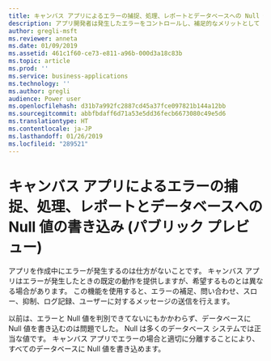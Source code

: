 ```yaml
---
title: キャンバス アプリによるエラーの捕捉、処理、レポートとデータベースへの Null 値の書き込み
description: アプリ開発者は発生したエラーをコントロールし、補足的なメリットとして Null 値を書き込めます。
author: gregli-msft
ms.reviewer: anneta
ms.date: 01/09/2019
ms.assetid: 461c1f60-ce73-e811-a96b-000d3a18c83b
ms.topic: article
ms.prod: ''
ms.service: business-applications
ms.technology: ''
ms.author: gregli
audience: Power user
ms.openlocfilehash: d31b7a992fc2887cd45a37fce097821b144a12bb
ms.sourcegitcommit: abbfbdaff6d71a53e5dd36fecb6673080c49e5d6
ms.translationtype: HT
ms.contentlocale: ja-JP
ms.lasthandoff: 01/26/2019
ms.locfileid: "289521"
---
```

# <a name="catch-handle-and-report-errors-and-write-null-values-to-databases-with-canvas-apps-public-preview"></a>キャンバス アプリによるエラーの捕捉、処理、レポートとデータベースへの Null 値の書き込み (パブリック プレビュー)




アプリを作成中にエラーが発生するのは仕方がないことです。 キャンバス アプリはエラーが発生したときの既定の動作を提供しますが、希望するものとは異なる場合があります。 この機能を使用すると、エラーの補足、問い合わせ、スロー、抑制、ログ記録、ユーザーに対するメッセージの送信を行えます。

以前は、エラーと Null 値を判別できてないにもかかわらず、データベースに Null 値を書き込むのは問題でした。 Null は多くのデータベース システムでは正当な値です。 キャンバス アプリでエラーの場合と適切に分離することにより、すべてのデータベースに Null 値を書き込めます。
